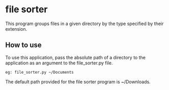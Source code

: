 # file sorter

This program groups files in a given directory by the type specified by their extension.

## How to use

To use this application, pass the absolute path of a directory to the application as an argument to the file_sorter.py file.

```code
eg: file_sorter.py ~/Documents
```

The default path provided for the file sorter program is ~/Downloads.
